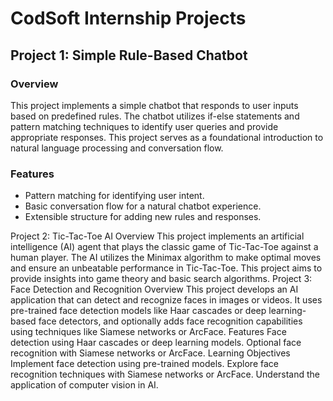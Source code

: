 # CodSoft Internship Projects
## Project 1: Simple Rule-Based Chatbot
### Overview
This project implements a simple chatbot that responds to user inputs based on predefined rules. The chatbot utilizes if-else statements and pattern matching techniques to identify user queries and provide appropriate responses. This project serves as a foundational introduction to natural language processing and conversation flow.
### Features
- Pattern matching for identifying user intent.
- Basic conversation flow for a natural chatbot experience.
- Extensible structure for adding new rules and responses.

Project 2: Tic-Tac-Toe AI
Overview
This project implements an artificial intelligence (AI) agent that plays the classic game of Tic-Tac-Toe against a human player. The AI utilizes the Minimax algorithm to make optimal moves and ensure an unbeatable performance in Tic-Tac-Toe. This project aims to provide insights into game theory and basic search algorithms.
Project 3: Face Detection and Recognition
Overview
This project develops an AI application that can detect and recognize faces in images or videos. It uses pre-trained face detection models like Haar cascades or deep learning-based face detectors, and optionally adds face recognition capabilities using techniques like Siamese networks or ArcFace.
Features
Face detection using Haar cascades or deep learning models.
Optional face recognition with Siamese networks or ArcFace.
Learning Objectives
Implement face detection using pre-trained models.
Explore face recognition techniques with Siamese networks or ArcFace.
Understand the application of computer vision in AI.
